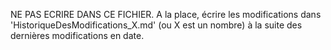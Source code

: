 NE PAS ECRIRE DANS CE FICHIER. A la place, écrire les modifications dans 'HistoriqueDesModifications_X.md' (ou X est un nombre) à la suite des dernières modifications en date.